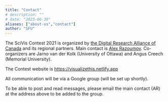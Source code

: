 ```yaml
---
title: "Contact"
# description: ""
# date: "2023-06-30"
aliases: ["about-us","contact"]
author: "SFU"
---
```


The SciVis Contest 2021 is organized by [the Digital Research Alliance of Canada](https://alliancecan.ca) and
its regional partners. Main contact is [Alex Razoumov](mailto:alex.razoumov@westdri.ca). Co-organizers are
Jarno van der Kolk (University of Ottawa) and Angus Creech (Memorial University).

<!-- Co-organizers are Madhu Srinivasan, Hewlett Packard Enterprise, and Silvio Rizzi, Argonne National Laboratory. -->

The Contest website is https://visualizethis.netlify.app

All communication will be via a Google group (will be set up shortly).
<!-- https://groups.google.com/forum/#!forum/sciviscontest2021 -->
To be able to post and read messages, please email the main contact (AR) at the address above to be added to
the group.
